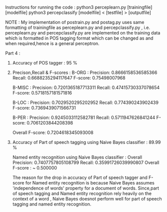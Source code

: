 Instructions for running the code :
	python3 perceplearn.py [trainingfile] [modelfile]
	python3 percepclassify [modelfile] < [testfile] > [outputfile]

NOTE : My implementation of postrain.py and postag.py uses same formatting of trainingfile 
       as perceplearn.py and percepclassify.py , i.e. perceplearn.py and percepclassify.py are implemented on the 
       training data which is formatted in POS tagging format which can be changed as and when required,hence is a 
       general perceptron.


Part 4 :

1) Accuracy of POS tagger : 95 %

2) Precison,Recall & F-scores : 
	B-ORG : Precision: 0.8666158536585366  Recall: 0.6688235294117647 F-score: 0.75498007968

	B-MISC : Precision: 0.7201365187713311  Recall: 0.47415730337078654 F-score: 0.5718157181571816

	B-LOC : Precision: 0.7029520295202952  Recall: 0.774390243902439 F-score: 0.7369439071566731

	B-PER : Precision: 0.9245033112582781  Recall: 0.5711947626841244 F-score: 0.7061203844208398

	Overall F-score: 0.7204618345093008


3) Accuracy of Part of speech tagging using Naive Bayes classifier : 89.99 %
   
   Named entity recognition using Naive Bayes classifier :
   Overall Precision: 0.7407757805108799  Recall: 0.35991726039990807                  Overall F-score : ~ 0.500000

   The reason for the drop in accuracy of Part of speech tagger and F-score for Named entity recognition
   is because Naive Bayes assumes 'independence of words' property for a document of words. Since,part of
   speech tagging and Named entity recognition rely heavily on the context of a word , Naive Bayes doesnot
   perform well for part of speech tagging and named entity recognition.


